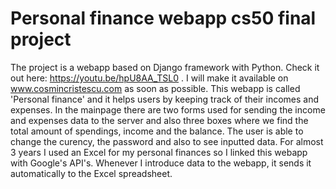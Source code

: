 # Personal finance webapp cs50 final project

The project is a webapp based on Django framework with Python. Check it out
here: https://youtu.be/hpU8AA_TSL0 . I will make it available on www.cosmincristescu.com as soon as possible.
This webapp is called 'Personal finance' and it helps users by keeping track of their incomes and
expenses. In the mainpage there are two forms used for sending the income and expenses data to
the server and also three boxes where we find the total amount of spendings, income and the
balance. The user is able to change the curency, the password and also to see inputted data. For
almost 3 years I used an Excel for my personal finances so I linked this webapp with Google's API's.
Whenever I introduce data to the webapp, it sends it automatically to the Excel spreadsheet.
